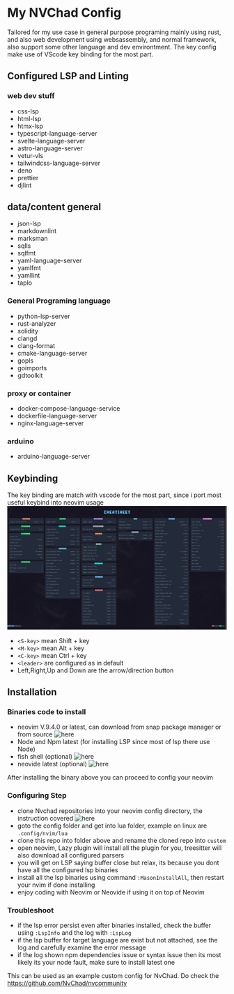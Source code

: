 # My NVChad Config

Tailored for my use case in general purpose programing mainly using rust, and also web development using websassembly, and normal framework, also support some other language and dev environtment. The key config make use of VScode key binding for the most part.

## Configured LSP and Linting
### web dev stuff
- css-lsp
- html-lsp
- htmx-lsp
- typescript-language-server
- svelte-language-server
- astro-language-server
- vetur-vls
- tailwindcss-language-server
- deno
- prettier
- djlint

## data/content general
- json-lsp
- markdownlint
- marksman
- sqlls
- sqlfmt
- yaml-language-server
- yamlfmt
- yamllint
- taplo

### General Programing language
- python-lsp-server
- rust-analyzer
- solidity
- clangd
- clang-format
- cmake-language-server
- gopls
- goimports
- gdtoolkit

### proxy or container
- docker-compose-language-service
- dockerfile-language-server
- nginx-language-server

### arduino
- arduino-language-server

## Keybinding
The key binding are match with vscode for the most part, since i port most useful keybind into neovim usage <br>
![Keybind](/files/cheatsheet.png)
- `<S-key>` mean Shift + key
- `<M-key>` mean Alt + key
- `<C-key>` mean Ctrl + key
- `<leader>` are configured as <Space> in default
- Left,Right,Up and Down are the arrow/direction button

## Installation

### Binaries code to install
- neovim V.9.4.0 or latest, can download from snap package manager or from source ![here](https://github.com/neovim/neovim)
- Node and Npm latest (for installing LSP since most of lsp there use Node)
- fish shell (optional) ![here](https://fishshell.com/)
- neovide latest (optional) ![here](https://neovide.dev/)

After installing the binary above you can proceed to config your neovim
### Configuring Step
- clone Nvchad repositories into your neovim config directory, the instruction covered ![here](https://nvchad.com/docs/quickstart/install)
- goto the config folder and get into lua folder, example on linux are `.config/nvim/lua`
- clone this repo into folder above and rename the cloned repo into `custom`
- open neovim, Lazy plugin will install all the plugin for you, treesitter will also download all configured parsers
- you will get on LSP saying buffer close but relax, its because you dont have all the configured lsp binaries
- install all the lsp binaries using command `:MasonInstallAll`, then restart your nvim if done installing
- enjoy coding with Neovim or Neovide if using it on top of Neovim


### Troubleshoot
- if the lsp error persist even after binaries installed, check the buffer using `:LspInfo` and the log with `:LspLog`
- if the lsp buffer for target language are exist but not attached, see the log and carefully examine the error message
- if the log shown npm dependencies issue or syntax issue then its most likely its your node fault, make sure to install latest one


This can be used as an example custom config for NvChad. Do check the https://github.com/NvChad/nvcommunity
